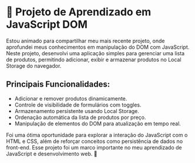 # 🚀 Projeto de Aprendizado em JavaScript DOM

Estou animado para compartilhar meu mais recente projeto, onde aprofundei meus conhecimentos em manipulação do DOM com JavaScript. Neste projeto, desenvolvi uma aplicação simples para gerenciar uma lista de produtos, permitindo adicionar, exibir e armazenar produtos no Local Storage do navegador.

## Principais Funcionalidades:
- Adicionar e remover produtos dinamicamente.
- Controle de visibilidade de formulários com toggles.
- Armazenamento persistente usando Local Storage.
- Ordenação automática da lista de produtos por preço.
- Manipulação de elementos do DOM para atualização em tempo real.

Foi uma ótima oportunidade para explorar a interação do JavaScript com o HTML e CSS, além de reforçar conceitos como persistência de dados no front-end. Esse projeto foi um marco importante no meu aprendizado de JavaScript e desenvolvimento web. 🌟
